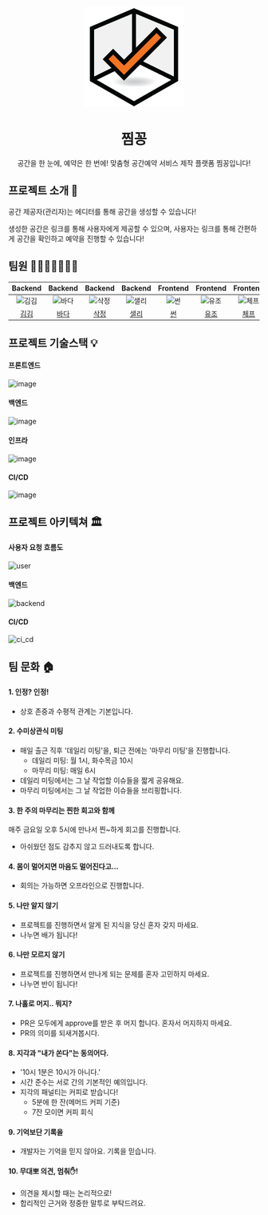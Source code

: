 <p align="middle" >
  <img width="200px;" src="https://github.com/woowacourse-teams/2021-zzimkkong/blob/dev/frontend/src/assets/images/logo.png?raw=true"/>
</p>
<h1 align="middle">찜꽁</h1>
<p align="middle">공간을 한 눈에, 예약은 한 번에! 맞춤형 공간예약 서비스 제작 플랫폼 찜꽁입니다!</p>

## 프로젝트 소개 📝

공간 제공자(관리자)는 에디터를 통해 공간을 생성할 수 있습니다!

생성한 공간은 링크를 통해 사용자에게 제공할 수 있으며, 사용자는 링크를 통해 간편하게 공간을 확인하고 예약을 진행할 수 있습니다!

## 팀원 👨‍👨‍👧‍👧👩‍👦‍👦

|                                         Backend                                          |                                         Backend                                          |                                         Backend                                          |                                         Backend                                         |                                       Frontend                                        |                                        Frontend                                         |                                        Frontend                                        |
| :--------------------------------------------------------------------------------------: | :--------------------------------------------------------------------------------------: | :--------------------------------------------------------------------------------------: | :-------------------------------------------------------------------------------------: | :-----------------------------------------------------------------------------------: | :-------------------------------------------------------------------------------------: | :------------------------------------------------------------------------------------: |
| <img src="https://avatars.githubusercontent.com/u/49346677?v=4" width=400px alt="김김"/> | <img src="https://avatars.githubusercontent.com/u/56033755?v=4" width=400px alt="바다"/> | <img src="https://avatars.githubusercontent.com/u/58401309?v=4" width=400px alt="삭정"/> | <img src="https://avatars.githubusercontent.com/u/43775108?v=4" width=400px alt="샐리"> | <img src="https://avatars.githubusercontent.com/u/45230497?v=4" width=400px alt="썬"> | <img src="https://avatars.githubusercontent.com/u/61097373?v=4" width=400px alt="유조"> | <img src="https://avatars.githubusercontent.com/u/2542730?v=4" width=400px alt="체프"> |
|                       [김김](https://github.com/tributetothemoon)                        |                            [바다](https://github.com/xrabcde)                            |                            [삭정](https://github.com/sakjung)                            |                          [샐리](https://github.com/dusdn1702)                           |                         [썬](https://github.com/SunYoungKwon)                         |                            [유조](https://github.com/yujo11)                            |                          [체프](https://github.com/Puterism)                           |

## 프로젝트 기술스택 💡

#### 프론트엔드
![image](https://user-images.githubusercontent.com/43775108/137170616-f33e12f1-cbfa-457d-80c0-156765bf2597.png)

#### 백엔드
![image](https://user-images.githubusercontent.com/43775108/137240801-64474d64-e0da-4b89-8cbc-6f6fb61fbcda.png)

#### 인프라
![image](https://user-images.githubusercontent.com/43775108/137057398-f8db5d6d-d644-4837-a7b6-710e61f37a63.png)

#### CI/CD
![image](https://user-images.githubusercontent.com/43775108/137057413-05c416de-e132-470a-854f-8a5f9fcfc680.png)


## 프로젝트 아키텍쳐 🏛

#### 사용자 요청 흐름도
![user](https://user-images.githubusercontent.com/43775108/137240745-8833181f-7532-4b83-ad86-f69859d880e7.png)

#### 백엔드
![backend](https://user-images.githubusercontent.com/43775108/137240759-76972668-826d-48e6-b06a-2f37fafc8a39.png)

#### CI/CD
![ci_cd](https://user-images.githubusercontent.com/43775108/137240729-402768c6-bb60-4033-8d01-69c627a7c722.png)

## 팀 문화 🏠

#### 1. 인정? 인정!

- 상호 존중과 수평적 관계는 기본입니다.

#### 2. 수미상관식 미팅

- 매일 출근 직후 '데일리 미팅'을, 퇴근 전에는 '마무리 미팅'을 진행합니다.
  - 데일리 미팅: 월 1시, 화수목금 10시
  - 마무리 미팅: 매일 6시
- 데일리 미팅에서는 그 날 작업할 이슈들을 짧게 공유해요.
- 마무리 미팅에서는 그 날 작업한 이슈들을 브리핑합니다.

#### 3. 한 주의 마무리는 찐한 회고와 함께

매주 금요일 오후 5시에 만나서 찐~하게 회고를 진행합니다.
- 아쉬웠던 점도 감추지 않고 드러내도록 합니다.

#### 4. 몸이 멀어지면 마음도 멀어진다고...

- 회의는 가능하면 오프라인으로 진행합니다.

#### 5. 나만 알지 않기

- 프로젝트를 진행하면서 알게 된 지식을 당신 혼자 갖지 마세요.
- 나누면 배가 됩니다!

#### 6. 나만 모르지 않기

- 프로젝트를 진행하면서 만나게 되는 문제를 혼자 고민하지 마세요.
- 나누면 반이 됩니다!

#### 7. 나홀로 머지.. 뭐지?

- PR은 모두에게 approve를 받은 후 머지 합니다. 혼자서 머지하지 마세요.
- PR의 의미를 되새겨봅시다.

#### 8. 지각과 "내가 쏜다"는 동의어다.

- '10시 1분은 10시가 아니다.'
- 시간 준수는 서로 간의 기본적인 예의입니다.
- 지각의 패널티는 커피로 받습니다!
  - 5분에 한 잔(메머드 커피 기준)
  - 7잔 모이면 커피 회식

#### 9. 기억보단 기록을

- 개발자는 기억을 믿지 않아요. 기록을 믿습니다.

#### 10. 무대뽀 의견, 멈춰✋!

- 의견을 제시할 때는 논리적으로!
- 합리적인 근거와 정중한 말투로 부탁드려요.
